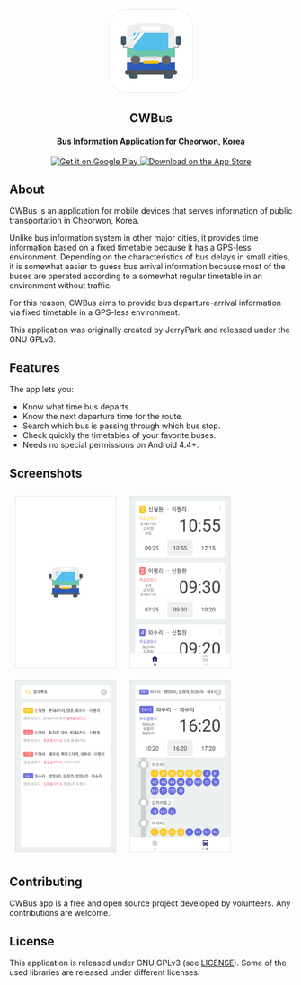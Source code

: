 <p align="center"><a href="https://newpipe.schabi.org"><img src="readme/icon_border.png" width="150"></a></p> 
<h2 align="center"><b>CWBus</b></h2>
<h4 align="center">Bus Information Application for Cheorwon, Korea</h4>
<p align="center"><a href="https://play.google.com/store/apps/details?id=com.CWBus" target="_blank">
    <img alt="Get it on Google Play"
        height="50"
        src="https://lh3.googleusercontent.com/1hJj6Aw2k6cEyFu10xdj5riLo0wBGFKE5XnbGaymhgo1z8Tsr8EpfJr2jbQFRxDONvwk6lak-62F2Fx7-_jp-ykJKA=w1000" />
</a>  
<a href="https://itunes.apple.com/us/app/id1459386682" target="_blank">
    <img alt="Download on the App Store"
        height="50"
        src="https://upload.wikimedia.org/wikipedia/commons/thumb/3/3c/Download_on_the_App_Store_Badge.svg/270px-Download_on_the_App_Store_Badge.svg.png" />
        </a></p> 

## About

CWBus is an application for mobile devices that serves information of public transportation in Cheorwon, Korea.  

Unlike bus information system in other major cities, it provides time information based on a fixed timetable because it has a GPS-less environment. Depending on the characteristics of bus delays in small cities, it is somewhat easier to guess bus arrival information because most of the buses are operated according to a somewhat regular timetable in an environment without traffic.  

For this reason, CWBus aims to provide bus departure-arrival information via fixed timetable in a GPS-less environment.  

This application was originally created by JerryPark and released under the GNU GPLv3.

## Features

The app lets you:
- Know what time bus departs.
- Know the next departure time for the route.
- Search which bus is passing through which bus stop.
- Check quickly the timetables of your favorite buses.
- Needs no special permissions on Android 4.4+.

## Screenshots

[<img src="readme/s1.png" align="center"
width="180"
    hspace="10" vspace="10">](readme/s1.png)
[<img src="readme/s2.png" align="center"
width="180"
    hspace="10" vspace="10">](readme/s2.png)
[<img src="readme/s3.png" align="center"
width="180"
    hspace="10" vspace="10">](readme/s3.png)
[<img src="readme/s4.png" align="center"
width="180"
    hspace="10" vspace="10">](readme/s4.png)

## Contributing

CWBus app is a free and open source project developed by volunteers. Any contributions are welcome.

## License

This application is released under GNU GPLv3 (see [LICENSE](LICENSE)).
Some of the used libraries are released under different licenses.